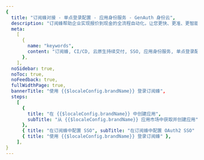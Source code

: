 ```yaml
---
{
  title: "订阅蜂对接 - 单点登录配置 - 应用身份服务 - GenAuth 身份云",
  description: "订阅蜂帮助企业实现报价到现金的全流程自动化，让您更快、更准、更智能的响应客户需求，提高收入和利润率。",
  meta:
    [
      {
        name: "keywords",
        content: "订阅蜂, CI/CD, 云原生持续交付, SSO, 应用身份服务, 单点登录配置, Authing身份云",
      },
    ],
  noSidebar: true,
  noToc: true,
  noFeedback: true,
  fullWidthPage: true,
  bannerTitle: "使用 {{$localeConfig.brandName}} 登录订阅蜂",
  steps:
    [
      {
        title: "在 {{$localeConfig.brandName}} 中创建应用",
        subTitle: "从 {{$localeConfig.brandName}} 应用市场中获取并创建应用",
      },
      { title: "在订阅蜂中配置 SSO", subTitle: "在订阅蜂中配置 OAuth2 SSO" },
      { title: "使用 {{$localeConfig.brandName}} 登录订阅蜂" },
    ],
}
---
```


<IntegrationDetail/>
